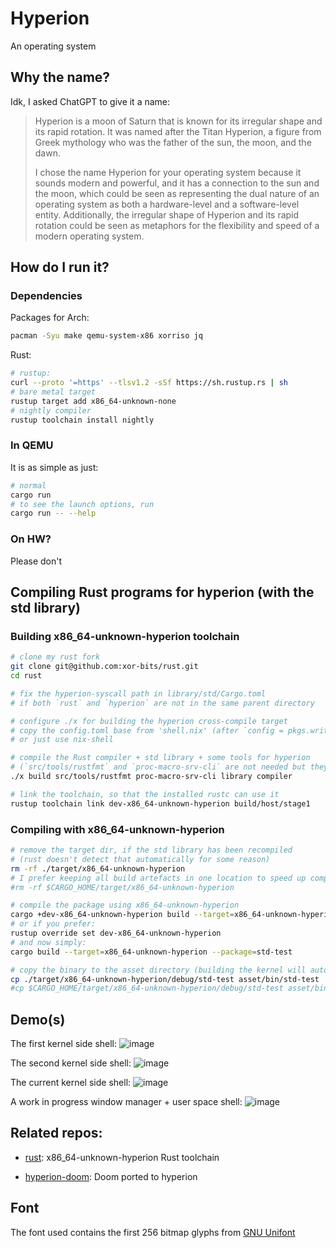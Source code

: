# Hyperion

An operating system

## Why the name?

Idk, I asked ChatGPT to give it a name:

> Hyperion is a moon of Saturn that is known for its irregular shape and its rapid rotation.
> It was named after the Titan Hyperion, a figure from Greek mythology who was the father of the sun,
> the moon, and the dawn.
>
> I chose the name Hyperion for your operating system because it sounds modern and powerful, and it
> has a connection to the sun and the moon, which could be seen as representing the dual nature of an
> operating system as both a hardware-level and a software-level entity. Additionally, the irregular
> shape of Hyperion and its rapid rotation could be seen as metaphors for the flexibility and speed
> of a modern operating system.

## How do I run it?

### Dependencies

Packages for Arch:
```bash
pacman -Syu make qemu-system-x86 xorriso jq
```

Rust:
```bash
# rustup:
curl --proto '=https' --tlsv1.2 -sSf https://sh.rustup.rs | sh
# bare metal target
rustup target add x86_64-unknown-none
# nightly compiler
rustup toolchain install nightly
```

### In QEMU

It is as simple as just:

```bash
# normal
cargo run
# to see the launch options, run
cargo run -- --help
```

### On HW?

Please don't

## Compiling Rust programs for hyperion (with the std library)

### Building x86_64-unknown-hyperion toolchain
```bash
# clone my rust fork
git clone git@github.com:xor-bits/rust.git
cd rust

# fix the hyperion-syscall path in library/std/Cargo.toml
# if both `rust` and `hyperion` are not in the same parent directory

# configure ./x for building the hyperion cross-compile target
# copy the config.toml base from 'shell.nix' (after `config = pkgs.writeText "rustc-config"`)
# or just use nix-shell

# compile the Rust compiler + std library + some tools for hyperion
# (`src/tools/rustfmt` and `proc-macro-srv-cli` are not needed but they are nice for me)
./x build src/tools/rustfmt proc-macro-srv-cli library compiler

# link the toolchain, so that the installed rustc can use it
rustup toolchain link dev-x86_64-unknown-hyperion build/host/stage1

```

### Compiling with x86_64-unknown-hyperion
```bash
# remove the target dir, if the std library has been recompiled
# (rust doesn't detect that automatically for some reason)
rm -rf ./target/x86_64-unknown-hyperion
# I prefer keeping all build artefacts in one location to speed up compilation and reduce disk use:
#rm -rf $CARGO_HOME/target/x86_64-unknown-hyperion

# compile the package using x86_64-unknown-hyperion
cargo +dev-x86_64-unknown-hyperion build --target=x86_64-unknown-hyperion --bin=std-test
# or if you prefer:
rustup override set dev-x86_64-unknown-hyperion
# and now simply:
cargo build --target=x86_64-unknown-hyperion --package=std-test

# copy the binary to the asset directory (building the kernel will automatically embed it)
cp ./target/x86_64-unknown-hyperion/debug/std-test asset/bin/std-test
#cp $CARGO_HOME/target/x86_64-unknown-hyperion/debug/std-test asset/bin/std-test
```

## Demo(s)

The first kernel side shell:
![image](https://github.com/xor-bits/hyperion/assets/42496863/cde71ecf-825f-4e5b-9a32-f204ffbef6e7)

The second kernel side shell:
![image](https://github.com/xor-bits/hyperion/assets/42496863/76460288-d6d7-47de-ab1b-399d0a91dc80)

The current kernel side shell:
![image](https://github.com/xor-bits/hyperion/assets/42496863/4d59dc17-32fd-478d-91e4-5cb745ff1f2a)

A work in progress window manager + user space shell:
![image](https://github.com/xor-bits/hyperion/assets/42496863/9dfdfe09-0370-4abf-809f-27c127e154d4)

## Related repos:

 - [rust](https://github.com/xor-bits/rust): x86_64-unknown-hyperion Rust toolchain

 - [hyperion-doom](https://github.com/xor-bits/hyperion-doom): Doom ported to hyperion

## Font

The font used contains the first 256 bitmap glyphs from [GNU Unifont](http://unifoundry.com/)
